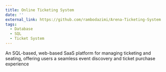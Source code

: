 ```yaml
---
title: Online Ticketing System
date: ''
external_link: https://github.com/rambodazimi/Arena-Ticketing-System
tags:
  - Database
  - SQL
  - Ticket System
---
```


An SQL-based, web-based SaaS platform for managing ticketing and seating, offering users a seamless event discovery and ticket purchase experience

<!--more-->
